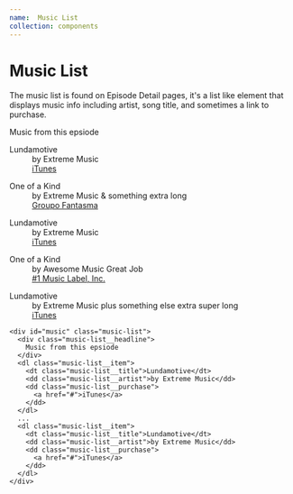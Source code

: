 ```yaml
---
name:  Music List
collection: components
---
```


# Music List

The music list is found on Episode Detail pages, it's a list like element that displays music info including artist, song title, and sometimes a link to purchase.

<div id="music" class="music-list">
  <div class="music-list__headline">
    Music from this epsiode
  </div>
  <dl class="music-list__item">
    <dt class="music-list__title">Lundamotive</dt>
    <dd class="music-list__artist">by Extreme Music</dd>
    <dd class="music-list__purchase">
      <a href="#">iTunes</a>
    </dd>
  </dl>
  <dl class="music-list__item">
    <dt class="music-list__title">One of a Kind</dt>
    <dd class="music-list__artist">by Extreme Music &amp; something extra long</dd>
    <dd class="music-list__purchase">
      <a href="#">Groupo Fantasma</a>
    </dd>
  </dl>
  <dl class="music-list__item">
    <dt class="music-list__title">Lundamotive</dt>
    <dd class="music-list__artist">by Extreme Music</dd>
    <dd class="music-list__purchase">
      <a href="#">iTunes</a>
    </dd>
  </dl>
  <dl class="music-list__item">
    <dt class="music-list__title">One of a Kind</dt>
    <dd class="music-list__artist">by Awesome Music Great Job</dd>
    <dd class="music-list__purchase">
      <a href="#">#1 Music Label, Inc.</a>
    </dd>
  </dl>
  <dl class="music-list__item">
    <dt class="music-list__title">Lundamotive</dt>
    <dd class="music-list__artist">by Extreme Music plus something else extra super long</dd>
    <dd class="music-list__purchase">
      <a href="#">iTunes</a>
    </dd>
  </dl>
</div>

```
<div id="music" class="music-list">
  <div class="music-list__headline">
    Music from this epsiode
  </div>
  <dl class="music-list__item">
    <dt class="music-list__title">Lundamotive</dt>
    <dd class="music-list__artist">by Extreme Music</dd>
    <dd class="music-list__purchase">
      <a href="#">iTunes</a>
    </dd>
  </dl>
  ...
  <dl class="music-list__item">
    <dt class="music-list__title">Lundamotive</dt>
    <dd class="music-list__artist">by Extreme Music</dd>
    <dd class="music-list__purchase">
      <a href="#">iTunes</a>
    </dd>
  </dl>
</div>

```
